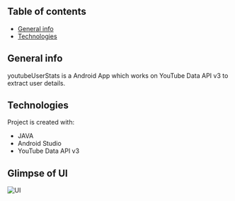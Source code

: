 ## Table of contents
* [General info](#general-info)
* [Technologies](#technologies)


## General info
youtubeUserStats is a Android App which works on YouTube Data API v3 to extract user details.

	
## Technologies
Project is created with:
* JAVA
* Android Studio
* YouTube Data API v3
## Glimpse of UI
![UI](https://user-images.githubusercontent.com/56858479/114346040-648ccb80-9b80-11eb-9b86-74981c522771.jpg)
